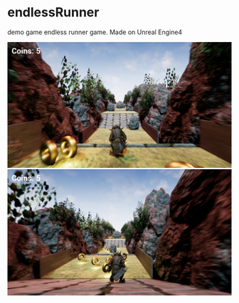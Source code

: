# endlessRunner
demo game endless runner game. Made on Unreal Engine4 

![Screenshot](demo1.png)
![Screenshot](demo.png)
